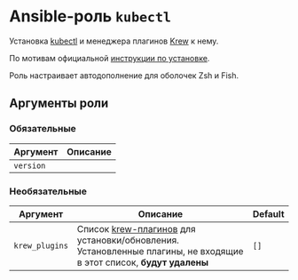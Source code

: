 # Ansible-роль `kubectl`

Установка [kubectl](https://kubernetes.io/docs/reference/kubectl/) и менеджера плагинов [Krew](https://krew.sigs.k8s.io/) к нему.

По мотивам официальной [инструкции по установке](https://kubernetes.io/docs/tasks/tools/install-kubectl-linux/).

Роль настраивает автодополнение для оболочек Zsh и Fish.

## Аргументы роли

### Обязательные

| Аргумент | Описание
| -------- | --------
| `version` |

### Необязательные

| Аргумент | Описание | Default
| -------- | -------- | -------
| `krew_plugins` | Список [krew-плагинов](https://krew.sigs.k8s.io/plugins/) для установки/обновления. Установленные плагины, не входящие в этот список, **будут удалены** | `[]`
